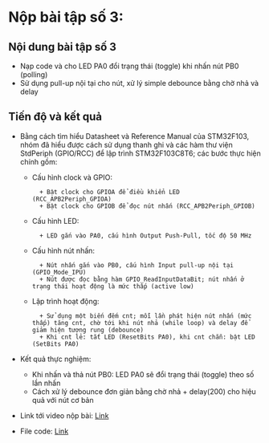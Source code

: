 # Nộp bài tập số 3:

## Nội dung bài tập số 3

- Nạp code và cho LED PA0 đổi trạng thái (toggle) khi nhấn nút PB0 (polling)
- Sử dụng pull-up nội tại cho nút, xử lý simple debounce bằng chờ nhả và delay

## Tiến độ và kết quả

- Bằng cách tìm hiểu Datasheet và Reference Manual của STM32F103, nhóm đã hiểu được cách sử dụng thanh ghi và các hàm thư viện StdPeriph (GPIO/RCC) để lập trình STM32F103C8T6; các bước thực hiện chính gồm:

	+ Cấu hình clock và GPIO:
	
			+ Bật clock cho GPIOA để điều khiển LED (RCC_APB2Periph_GPIOA)
			+ Bật clock cho GPIOB để đọc nút nhấn (RCC_APB2Periph_GPIOB)
	
	+ Cấu hình LED:
	
			+ LED gắn vào PA0, cấu hình Output Push-Pull, tốc độ 50 MHz
	
	+ Cấu hình nút nhấn:
	
			+ Nút nhấn gắn vào PB0, cấu hình Input pull-up nội tại (GPIO_Mode_IPU)
			+ Nút được đọc bằng hàm GPIO_ReadInputDataBit; nút nhấn ở trạng thái hoạt động là mức thấp (active low)
	
	+ Lập trình hoạt động:
	
			+ Sử dụng một biến đếm cnt; mỗi lần phát hiện nút nhấn (mức thấp) tăng cnt, chờ tới khi nút nhả (while loop) và delay để giảm hiện tượng rung (debounce)
			+ Khi cnt lẻ: tắt LED (ResetBits PA0), khi cnt chẵn: bật LED (SetBits PA0)
	
- Kết quả thực nghiệm:

	+ Khi nhấn và thả nút PB0: LED PA0 sẽ đổi trạng thái (toggle) theo số lần nhấn
	+ Cách xử lý debounce đơn giản bằng chờ nhả + delay(200) cho hiệu quả với nút cơ bản

- Link tới video nộp bài: [Link](https://drive.google.com/file/d/1rTydeaSxpZ_YcDG3YwTLYiiWPIAC5uHs/view?usp=drive_link)

- File code: [Link](https://github.com/NguyenVuTatKhang/EmbeddedSystemNhom1/blob/main/bai3/Code/main.c)
